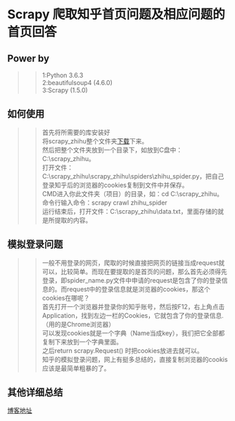 Scrapy 爬取知乎首页问题及相应问题的首页回答
============================================
Power by
----------
>>1:Python 3.6.3<br>
>>2:beautifulsoup4 (4.6.0)<br>
>>3:Scrapy (1.5.0)<br>

如何使用
----------
>>首先将所需要的库安装好<br>
>>将scrapy_zhihu整个文件夹[下载](https://github.com/ReeeeeeStart/zhihu_spiders.git)下来。<br>
>>然后把整个文件夹放到一个目录下，如放到C盘中：C:\scrapy_zhihu。<br>
>>打开文件：C:\scrapy_zhihu\scrapy_zhihu\spiders\zhihu_spider.py，把自己登录知乎后的浏览器的cookies复制到文件中并保存。<br>
>>CMD进入你此文件夹（项目）的目录，如：cd C:\scrapy_zhihu。<br>
>>命令行输入命令：scrapy crawl zhihu_spider<br>
>>运行结束后，打开文件：C:\scrapy_zhihu\data.txt，里面存储的就是所提取的内容。<br>

模拟登录问题
----------
>>一般不用登录的网页，爬取的时候直接把网页的链接当成request就可以，比较简单。而现在要提取的是首页的问题，那么首先必须得先登录，即spider_name.py文件中申请的request是包含了你的登录信息的。而request中的登录信息就是浏览器的cookies，那这个cookies在哪呢？<br>
>>首先打开一个浏览器并登录你的知乎账号，然后按F12，右上角点击Application，找到左边一栏的Cookies，它就包含了你的登录信息.（用的是Chrome浏览器）<br>
>>可以发现cookies就是一个字典（Name当成key），我们把它全部都复制下来放到一个字典里面。<br>
>>之后return scrapy.Request() 时把cookies放进去就可以。<br>
>>知乎的模拟登录问题，网上有挺多总结的，直接复制浏览器的cookis应该是最简单粗暴的了。<br>

其他详细总结
-----------
[博客地址](http://blog.csdn.net/reeeeeestart/article/details/79327359)

